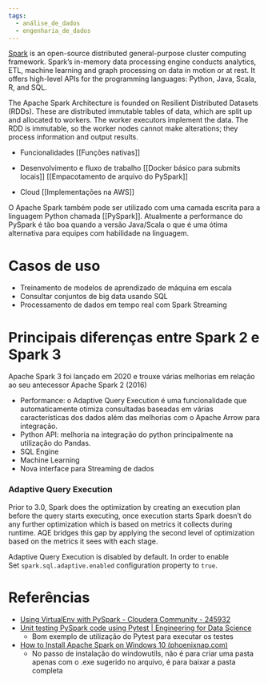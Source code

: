```yaml
---
tags:
  - análise_de_dados
  - engenharia_de_dados
---
```

[Spark](https://spark.apache.org/) is an open-source distributed general-purpose cluster computing framework. Spark’s in-memory data processing engine conducts analytics, ETL, machine learning and graph processing on data in motion or at rest. It offers high-level APIs for the programming languages: Python, Java, Scala, R, and SQL.

The Apache Spark Architecture is founded on Resilient Distributed Datasets (RDDs). These are distributed immutable tables of data, which are split up and allocated to workers. The worker executors implement the data. The RDD is immutable, so the worker nodes cannot make alterations; they process information and output results.

- Funcionalidades
[[Funções nativas]]

- Desenvolvimento e fluxo de trabalho
[[Docker básico para submits locais]]
[[Empacotamento de arquivo do PySpark]]

- Cloud
[[Implementações na AWS]]

O Apache Spark também pode ser utilizado com uma camada escrita para a linguagem Python chamada [[PySpark]]. Atualmente a performance do PySpark é tão boa quando a versão Java/Scala o que é uma ótima alternativa para equipes com habilidade na linguagem.

# Casos de uso

- Treinamento de modelos de aprendizado de máquina em escala
- Consultar conjuntos de big data usando SQL
- Processamento de dados em tempo real com Spark Streaming

# Principais diferenças entre Spark 2 e Spark 3
Apache Spark 3 foi lançado em 2020 e trouxe várias melhorias em relação ao seu antecessor Apache Spark 2 (2016)

- Performance: o Adaptive Query Execution é uma funcionalidade que automaticamente otimiza consultadas baseadas em várias características dos dados além das melhorias com o Apache Arrow para integração.
- Python API: melhoria na integração do python principalmente na utilização do Pandas.
- SQL Engine
- Machine Learning
- Nova interface para Streaming de dados

### Adaptive Query Execution
Prior to 3.0, Spark does the optimization by creating an execution plan before the query starts executing, once execution starts Spark doesn’t do any further optimization which is based on metrics it collects during runtime. AQE bridges this gap by applying the second level of optimization based on the metrics it sees with each stage.

Adaptive Query Execution is disabled by default. In order to enable Set `spark.sql.adaptive.enabled` configuration property to `true`.


# Referências

- [Using VirtualEnv with PySpark - Cloudera Community - 245932](https://community.cloudera.com/t5/Community-Articles/Using-VirtualEnv-with-PySpark/ta-p/245932)
- [Unit testing PySpark code using Pytest | Engineering for Data Science](https://engineeringfordatascience.com/posts/pyspark_unit_testing_with_pytest/)
	- Bom exemplo de utilização do Pytest para executar os testes
- [How to Install Apache Spark on Windows 10 (phoenixnap.com)](https://phoenixnap.com/kb/install-spark-on-windows-10)
	- No passo de instalação do windowutils, não é para criar uma pasta apenas com o .exe sugerido no arquivo, é para baixar a pasta completa